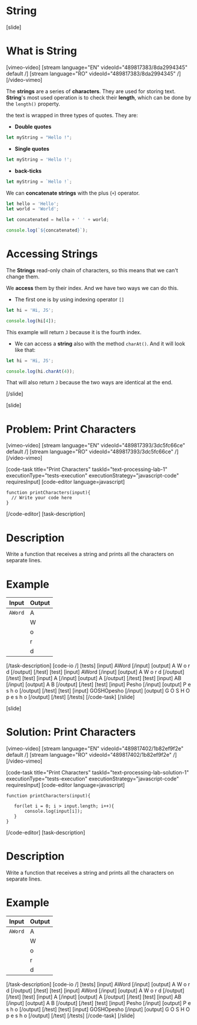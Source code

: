 # String

[slide]
# What is String

[vimeo-video]
[stream language="EN" videoId="489817383/8da2994345" default /]
[stream language="RO" videoId="489817383/8da2994345"  /]
[/video-vimeo]

The **strings** are a series of **characters**. They are used for storing text.
**String**'s most used operation is to check their **length**, which can be done by the `length()` property.

the text is wrapped in three types of quotes. They are:

-  **Double quotes**

```js
let myString = "Hello !";
```

-  **Single quotes**

```js
let myString = 'Hello !';
```

-  **back-ticks**

```js
let myString = `Hello !`;
```

We can **concatenate strings** with the plus (`+`) operator.

```js live
let hello = 'Hello';
let world = 'World';

let concatenated = hello + ' ' + world;

console.log(`${concatenated}`);
```

# Accessing Strings


The **Strings** read-only chain of characters, so this means that we can't change them.

We **access** them by their index. And we have two ways we can do this.

-  The first one is by using indexing operator `[]`

```js live
let hi = 'Hi, JS';

console.log(hi[4]);
```

This example will return `J` because it is the fourth index.

-  We can access a **string** also with the method `charAt()`. And it will look like that:

```js live
let hi = 'Hi, JS';

console.log(hi.charAt(4));
```

That will also return `J` because the two ways are identical at the end.

[/slide]

[slide]
# Problem: Print Characters

[vimeo-video]
[stream language="EN" videoId="489817393/3dc5fc66ce" default /]
[stream language="RO" videoId="489817393/3dc5fc66ce"  /]
[/video-vimeo]

[code-task title="Print Characters" taskId="text-processing-lab-1" executionType="tests-execution" executionStrategy="javascript-code" requiresInput]
[code-editor language=javascript]

```
function printCharacters(input){
  // Write your code here
}
```

[/code-editor]
[task-description]
# Description
Write a function that receives a string and prints all the characters on separate lines.

# Example
  | **Input** | **Output** |
| --- | --- |
|`AWord`| A |
||W|
||o|
||r|
||d|

[/task-description]
[code-io /]
[tests]
[input]
AWord
[/input]
[output]
A
W
o
r
d
[/output]
[/test]
[test]
[input]
AWord
[/input]
[output]
A
W
o
r
d
[/output]
[/test]
[test]
[input]
A
[/input]
[output]
A
[/output]
[/test]
[test]
[input]
AB
[/input]
[output]
A
B
[/output]
[/test]
[test]
[input]
Pesho
[/input]
[output]
P
e
s
h
o
[/output]
[/test]
[test]
[input]
GOSHOpesho
[/input]
[output]
G
O
S
H
O
p
e
s
h
o
[/output]
[/test]
[/tests]
[/code-task]
[/slide]

[slide]
# Solution: Print Characters

[vimeo-video]
[stream language="EN" videoId="489817402/1b82ef9f2e" default /]
[stream language="RO" videoId="489817402/1b82ef9f2e"  /]
[/video-vimeo]

[code-task title="Print Characters" taskId="text-processing-lab-solution-1" executionType="tests-execution" executionStrategy="javascript-code" requiresInput]
[code-editor language=javascript]

```
function printCharacters(input){

   for(let i = 0; i > input.length; i++){
       console.log(input[i]);
   }
}
```
[/code-editor]
[task-description]
# Description
Write a function that receives a string and prints all the characters on separate lines.

# Example
  | **Input** | **Output** |
| --- | --- |
|`AWord`| A |
||W|
||o|
||r|
||d|

[/task-description]
[code-io /]
[tests]
[input]
AWord
[/input]
[output]
A
W
o
r
d
[/output]
[/test]
[test]
[input]
AWord
[/input]
[output]
A
W
o
r
d
[/output]
[/test]
[test]
[input]
A
[/input]
[output]
A
[/output]
[/test]
[test]
[input]
AB
[/input]
[output]
A
B
[/output]
[/test]
[test]
[input]
Pesho
[/input]
[output]
P
e
s
h
o
[/output]
[/test]
[test]
[input]
GOSHOpesho
[/input]
[output]
G
O
S
H
O
p
e
s
h
o
[/output]
[/test]
[/tests]
[/code-task]
[/slide]